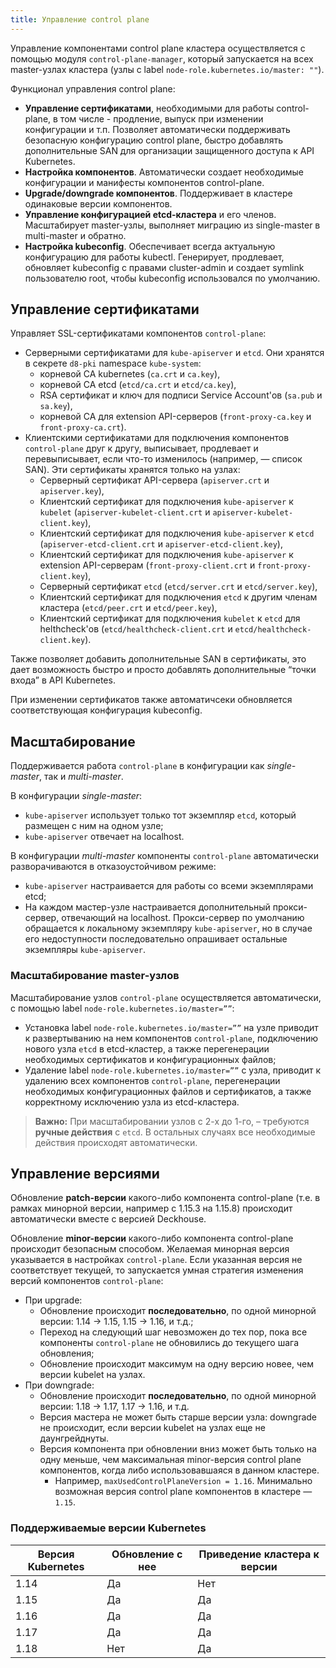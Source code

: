 ```yaml
---
title: Управление control plane
---
```


Управление компонентами control plane кластера осуществляется с помощью модуля `control-plane-manager`, который запускается на всех master-узлах кластера (узлы с label `node-role.kubernetes.io/master: ""`).

Функционал управления control plane:
- **Управление сертификатами**, необходимыми для работы control-plane, в том числе - продление, выпуск при изменении конфигурации и т.п. Позволяет автоматически поддерживать безопасную конфигурацию control plane, быстро добавлять дополнительные SAN для организации защищенного доступа к API Kubernetes.
- **Настройка компонентов**. Автоматически создает необходимые конфигурации и манифесты компонентов control-plane.
- **Upgrade/downgrade компонентов**. Поддерживает в кластере одинаковые версии компонентов.
- **Управление конфигурацией etcd-кластера** и его членов. Масштабирует master-узлы, выполняет миграцию из single-master в multi-master и обратно.
- **Настройка kubeconfig**. Обеспечивает всегда актуальную конфигурацию для работы kubectl. Генерирует, продлевает, обновляет kubeconfig с правами cluster-admin и создает symlink пользователю root, чтобы kubeconfig использовался по умолчанию.

## Управление сертификатами

Управляет SSL-сертификатами компонентов `control-plane`:
- Серверными сертификатами для `kube-apiserver` и `etcd`. Они хранятся в секрете `d8-pki` namespace `kube-system`:
  - корневой CA kubernetes (`ca.crt` и `ca.key`),
  - корневой CA etcd (`etcd/ca.crt` и `etcd/ca.key`),
  - RSA сертификат и ключ для подписи Service Account'ов (`sa.pub` и `sa.key`),
  - корневой CA для extension API-серверов (`front-proxy-ca.key` и `front-proxy-ca.crt`).
- Клиентскими сертификатами для подключения компонентов `control-plane` друг к другу, выписывает, продлевает и перевыписывает, если что-то изменилось (например, — список SAN). Эти сертификаты хранятся только на узлах:
  - Серверный сертификат API-сервера (`apiserver.crt` и `apiserver.key`),
  - Клиентский сертификат для подключения `kube-apiserver` к `kubelet` (`apiserver-kubelet-client.crt` и `apiserver-kubelet-client.key`),
  - Клиентский сертификат для подключения `kube-apiserver` к `etcd` (`apiserver-etcd-client.crt` и `apiserver-etcd-client.key`),
  - Клиентский сертификат для подключения `kube-apiserver` к extension API-серверам (`front-proxy-client.crt` и `front-proxy-client.key`),
  - Серверный сертификат `etcd` (`etcd/server.crt` и `etcd/server.key`),
  - Клиентский сертификат для подключения `etcd` к другим членам кластера (`etcd/peer.crt` и `etcd/peer.key`),
  - Клиентский сертификат для подключения `kubelet` к `etcd` для helthcheck'ов (`etcd/healthcheck-client.crt` и `etcd/healthcheck-client.key`).

Также позволяет добавить дополнительные SAN в сертификаты, это дает возможность быстро и просто добавлять дополнительные “точки входа” в API Kubernetes.

При изменении сертификатов также автоматичсеки обновляется соответствующая конфигурация kubeconfig.

## Масштабирование

Поддерживается работа `control-plane` в конфигурации как *single-master*, так и *multi-master*.

В конфигурации *single-master*:
- `kube-apiserver` использует только тот экземпляр `etcd`, который размещен с ним на одном узле;
- `kube-apiserver` отвечает на localhost.

В конфигурации *multi-master* компоненты `control-plane` автоматически разворачиваются в отказоустойчивом режиме:
- `kube-apiserver` настраивается для работы со всеми экземплярами etcd;
- На каждом мастер-узле настраивается дополнительный прокси-сервер, отвечающий на localhost. Прокси-сервер по умолчанию обращается к локальному экземпляру `kube-apiserver`, но в случае его недоступности последовательно опрашивает остальные экземпляры `kube-apiserver`.

### Масштабирование master-узлов
Масштабирование узлов `control-plane` осуществляется автоматически, с помощью label `node-role.kubernetes.io/master=””`:
- Установка label `node-role.kubernetes.io/master=””` на узле приводит к развертыванию на нем компонентов `control-plane`, подключению нового узла `etcd` в etcd-кластер, а также перегенерации необходимых сертификатов и конфигурационных файлов;
- Удаление label `node-role.kubernetes.io/master=””` с узла, приводит к удалению всех компонентов `control-plane`, перегенерации необходимых конфигурационных файлов и сертификатов, а также корректному исключению узла из etcd-кластера.

> **Важно:** При масштабировании узлов с 2-х до 1-го, – требуются **ручные действия** с `etcd`. В остальных случаях все необходимые действия происходят автоматически.

## Управление версиями

Обновление **patch-версии** какого-либо компонента control-plane (т.е. в рамках минорной версии, например с 1.15.3 на 1.15.8) происходит автоматически вместе с версией Deckhouse.

Обновление **minor-версии** какого-либо компонента control-plane происходит безопасным способом. Желаемая минорная версия указывается в настройках `control-plane`. Если указанная версия не соответствует текущей, то запускается умная стратегия изменения версий компонентов `control-plane`:
- При upgrade:
  - Обновление происходит **последовательно**, по одной минорной версии: 1.14 -> 1.15, 1.15 -> 1.16, и т.д.;
  - Переход на следующий шаг невозможен до тех пор, пока все компоненты `control-plane` не обновились до текущего шага обновления;
  - Обновление происходит максимум на одну версию новее, чем версии kubelet на узлах.
- При downgrade:
  - Обновление происходит **последовательно**, по одной минорной версии: 1.18 -> 1.17, 1.17 -> 1.16, и т.д.
  - Версия мастера не может быть старше версии узла: downgrade не происходит, если версии kubelet на узлах еще не даунгрейднуты.
  - Версия компонента при обновлении вниз может быть только на одну меньше, чем максимальная minor-версия control plane компонентов, когда либо использовавшаяся в данном кластере.
    - Например, `maxUsedControlPlaneVersion = 1.16`. Минимально возможная версия control plane компонентов в кластере — `1.15`.

### Поддерживаемые версии Kubernetes

| Версия Kubernetes | Обновление с нее |  Приведение кластера к версии
|---|---|---|
| 1.14 | Да | Нет |
| 1.15 | Да | Да |
| 1.16 | Да | Да |
| 1.17 | Да | Да |
| 1.18 | Нет | Да |
